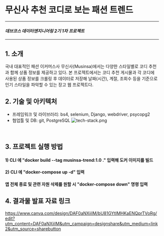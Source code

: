 # 무신사 추천 코디로 보는 패션 트렌드

------------------------------
#### *데브코스 데이터엔지니어링 2기 1차 프로젝트*

------------------------------

## 1. 소개
국내 대표적인 패션 이커머스사 무신사(Musinsa)에서는 다양한 스타일별로 코디 추천과 함께 상품 정보를 제공하고 있다.
본 프로젝트에서는 코디 추천 게시물과 각 코디에 사용된 상품 정보를 크롤링 후 데이터로 저장해
날짜(시간), 계절, 조회수 등을 기준으로 인기 스타일을 파악할 수 있는 장고 웹 프로젝트다.
<br>

## 2. 기술 및 아키텍처
- 프레임워크 및 라이브러리: bs4, selenium, Django, webdriver, psycopg2
- 협업툴 및 DB: git, PostgreSQL
![tech-stack.png](..%2F..%2F%EB%8D%B0%EB%B8%8C%EC%BD%94%EC%8A%A4%ED%8C%8C%EC%9D%BC%2F1stPJ%2Ftech-stack.png)
<br>

## 3. 프로젝트 실행 방법
#### 1) CLI 에 "docker build --tag musinsa-trend:1.0 ." 입력해 도커 이미지를 빌드
#### 2) CLI 에 "docker-compose up -d" 입력
#### 앱 전체 종료 및 관련 자원 삭제를 원할 시 "docker-compose down" 명령 입력

## 4. 결과물 발표 자료 링크
https://www.canva.com/design/DAF0aNXiiIM/bU81GYtIMHKaENQprTVoRg/edit?utm_content=DAF0aNXiiIM&utm_campaign=designshare&utm_medium=link2&utm_source=sharebutton
